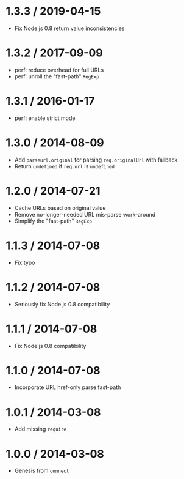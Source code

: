 1.3.3 / 2019-04-15
==================

* Fix Node.js 0.8 return value inconsistencies

1.3.2 / 2017-09-09
==================

* perf: reduce overhead for full URLs
* perf: unroll the "fast-path" `RegExp`

1.3.1 / 2016-01-17
==================

* perf: enable strict mode

1.3.0 / 2014-08-09
==================

* Add `parseurl.original` for parsing `req.originalUrl` with fallback
* Return `undefined` if `req.url` is `undefined`

1.2.0 / 2014-07-21
==================

* Cache URLs based on original value
* Remove no-longer-needed URL mis-parse work-around
* Simplify the "fast-path" `RegExp`

1.1.3 / 2014-07-08
==================

* Fix typo

1.1.2 / 2014-07-08
==================

* Seriously fix Node.js 0.8 compatibility

1.1.1 / 2014-07-08
==================

* Fix Node.js 0.8 compatibility

1.1.0 / 2014-07-08
==================

* Incorporate URL href-only parse fast-path

1.0.1 / 2014-03-08
==================

* Add missing `require`

1.0.0 / 2014-03-08
==================

* Genesis from `connect`
